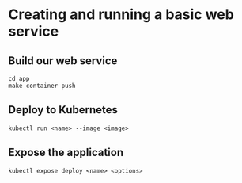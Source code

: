# Creating and running a basic web service

## Build our web service

```
cd app
make container push
```

## Deploy to Kubernetes

```
kubectl run <name> --image <image>
```

## Expose the application

```
kubectl expose deploy <name> <options>
```

